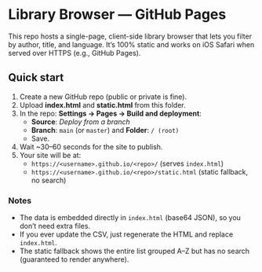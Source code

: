 # Library Browser — GitHub Pages

This repo hosts a single-page, client-side library browser that lets you filter by author, title, and language.
It’s 100% static and works on iOS Safari when served over HTTPS (e.g., GitHub Pages).

## Quick start

1. Create a new GitHub repo (public or private is fine).
2. Upload **index.html** and **static.html** from this folder.
3. In the repo: **Settings → Pages → Build and deployment**:
   - **Source**: *Deploy from a branch*
   - **Branch**: `main` (or `master`) and **Folder**: `/ (root)`
   - Save.
4. Wait ~30–60 seconds for the site to publish.
5. Your site will be at:
   - `https://<username>.github.io/<repo>/` (serves `index.html`)
   - `https://<username>.github.io/<repo>/static.html` (static fallback, no search)

### Notes
- The data is embedded directly in `index.html` (base64 JSON), so you don’t need extra files.
- If you ever update the CSV, just regenerate the HTML and replace `index.html`.
- The static fallback shows the entire list grouped A–Z but has no search (guaranteed to render anywhere).
